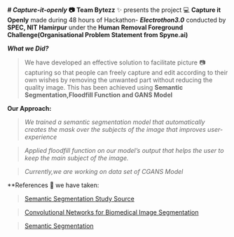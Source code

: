 **_# Capture-it-openly_ :camera:**
**Team Bytezz** :sparkles: presents the project :computer: **Capture it Openly** made during 48 hours of Hackathon- _**Electrothon3.0**_ conducted by **SPEC, NIT Hamirpur** under the **Human Removal Foreground Challenge(Organisational Problem Statement from Spyne.ai)**

**_What we Did?_**
>We have developed an effective solution to facilitate picture :camera: capturing so that people can freely capture and edit according to their own wishes by removing the unwanted part without reducing the quality image.
This has been achieved using **Semantic Segmentation,Floodfill Function and GANS Model**

**Our Approach:**
>_We trained a semantic segmentation model that automatically creates the mask over the subjects of the image that improves user-experience_

>_Applied floodfill function on our model’s output that helps the user to keep the main subject of the image._

>_Currently,we are working on data set of CGANS Model_

**References :file_folder: we have taken:
>[Semantic Segmentation Study Source](https://arxiv.org/pdf/1505.04597.pdf)

>[Convolutional Networks for Biomedical Image Segmentation](https://www.youtube.com/watch?v=oLvmLJkmXuc)

>[Semantic Segmentation](https://www.youtube.com/watch?v=_N7HRnBgoCw)





























 



